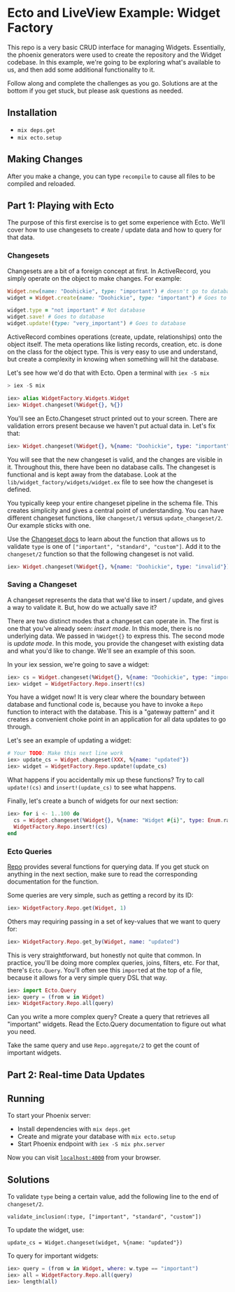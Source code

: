 # Ecto and LiveView Example: Widget Factory

This repo is a very basic CRUD interface for managing Widgets. Essentially, the
phoenix generators were used to create the repository and the Widget codebase.
In this example, we're going to be exploring what's available to us, and then add
some additional functionality to it.

Follow along and complete the challenges as you go. Solutions are at the bottom
if you get stuck, but please ask questions as needed.

## Installation

* `mix deps.get`
* `mix ecto.setup`

## Making Changes

After you make a change, you can type `recompile` to cause all files to be compiled and reloaded.

## Part 1: Playing with Ecto

The purpose of this first exercise is to get some experience with Ecto. We'll cover how
to use changesets to create / update data and how to query for that data.

### Changesets

Changesets are a bit of a foreign concept at first. In ActiveRecord, you simply operate on
the object to make changes. For example:

```ruby
Widget.new(name: "Doohickie", type: "important") # doesn't go to database
widget = Widget.create(name: "Doohickie", type: "important") # Goes to database

widget.type = "not important" # Not database
widget.save! # Goes to database
widget.update!(type: "very_important") # Goes to database
```

ActiveRecord combines operations (create, update, relationships) onto the object itself. The
meta operations like listing records, creation, etc. is done on the class for the object type.
This is very easy to use and understand, but create a complexity in knowing when something will
hit the database.

Let's see how we'd do that with Ecto. Open a terminal with `iex -S mix`

```elixir
> iex -S mix

iex> alias WidgetFactory.Widgets.Widget
iex> Widget.changeset(%Widget{}, %{})
```

You'll see an Ecto.Changeset struct printed out to your screen. There are validation errors present
because we haven't put actual data in. Let's fix that:

```elixir
iex> Widget.changeset(%Widget{}, %{name: "Doohickie", type: "important"})
```

You will see that the new changeset is valid, and the changes are visible in it. Throughout this, there
have been no database calls. The changeset is functional and is kept away from the database. Look at the
`lib/widget_factory/widgets/widget.ex` file to see how the changeset is defined.

You typically keep your entire changeset pipeline in the schema file. This creates simplicity and gives
a central point of understanding. You can have different changeset functions, like `changeset/1` versus
`update_changeset/2`. Our example sticks with one.

Use the [Changeset docs](https://hexdocs.pm/ecto/Ecto.Changeset.html) to learn about the function that
allows us to validate `type` is one of `["important", "standard", "custom"]`. Add it to the `changeset/2`
function so that the following changeset is not valid.

```elixir
iex> Widget.changeset(%Widget{}, %{name: "Doohickie", type: "invalid"})
```

### Saving a Changeset

A changeset represents the data that we'd like to insert / update, and gives a way to validate it. But,
how do we actually save it?

There are two distinct modes that a changeset can operate in. The first is one that you've already seen:
*insert mode*. In this mode, there is no underlying data. We passed in `%Widget{}` to express this. The second
mode is *update mode*. In this mode, you provide the changeset with existing data and what you'd like to
change. We'll see an example of this soon.

In your iex session, we're going to save a widget:

```elixir
iex> cs = Widget.changeset(%Widget{}, %{name: "Doohickie", type: "important"})
iex> widget = WidgetFactory.Repo.insert!(cs)
```

You have a widget now! It is very clear where the boundary between database and functional code is, because
you have to invoke a `Repo` function to interact with the database. This is a "gateway pattern" and it creates
a convenient choke point in an application for all data updates to go through.

Let's see an example of updating a widget:

```elixir
# Your TODO: Make this next line work
iex> update_cs = Widget.changeset(XXX, %{name: "updated"})
iex> widget = WidgetFactory.Repo.update!(update_cs)
```

What happens if you accidentally mix up these functions? Try to call `update!(cs)` and `insert!(update_cs)`
to see what happens.

Finally, let's create a bunch of widgets for our next section:

```elixir
iex> for i <- 1..100 do
  cs = Widget.changeset(%Widget{}, %{name: "Widget #{i}", type: Enum.random(["important", "standard", "custom"])})
  WidgetFactory.Repo.insert!(cs)
end
```

### Ecto Queries

[Repo](https://hexdocs.pm/ecto/Ecto.Repo.html) provides several functions for querying data. If you get stuck
on anything in the next section, make sure to read the corresponding documentation for the function.

Some queries are very simple, such as getting a record by its ID:

```elixir
iex> WidgetFactory.Repo.get(Widget, 1)
```

Others may requiring passing in a set of key-values that we want to query for:

```elixir
iex> WidgetFactory.Repo.get_by(Widget, name: "updated")
```

This is very straightforward, but honestly not quite that common. In practice, you'll be doing more complex
queries, joins, filters, etc. For that, there's `Ecto.Query`. You'll often see this `import`ed at the top
of a file, because it allows for a very simple query DSL that way.

```elixir
iex> import Ecto.Query
iex> query = (from w in Widget)
iex> WidgetFactory.Repo.all(query)
```

Can you write a more complex query? Create a query that retrieves all "important" widgets. Read
the Ecto.Query documentation to figure out what you need.

Take the same query and use `Repo.aggregate/2` to get the count of important widgets.

## Part 2: Real-time Data Updates

## Running

To start your Phoenix server:

  * Install dependencies with `mix deps.get`
  * Create and migrate your database with `mix ecto.setup`
  * Start Phoenix endpoint with `iex -S mix phx.server`

Now you can visit [`localhost:4000`](http://localhost:4000) from your browser.

## Solutions

To validate `type` being a certain value, add the following line to the end of `changeset/2`.

```
validate_inclusion(:type, ["important", "standard", "custom"])
```

To update the widget, use:

```
update_cs = Widget.changeset(widget, %{name: "updated"})
```

To query for important widgets:

```elixir
iex> query = (from w in Widget, where: w.type == "important")
iex> all = WidgetFactory.Repo.all(query)
iex> length(all)
```

